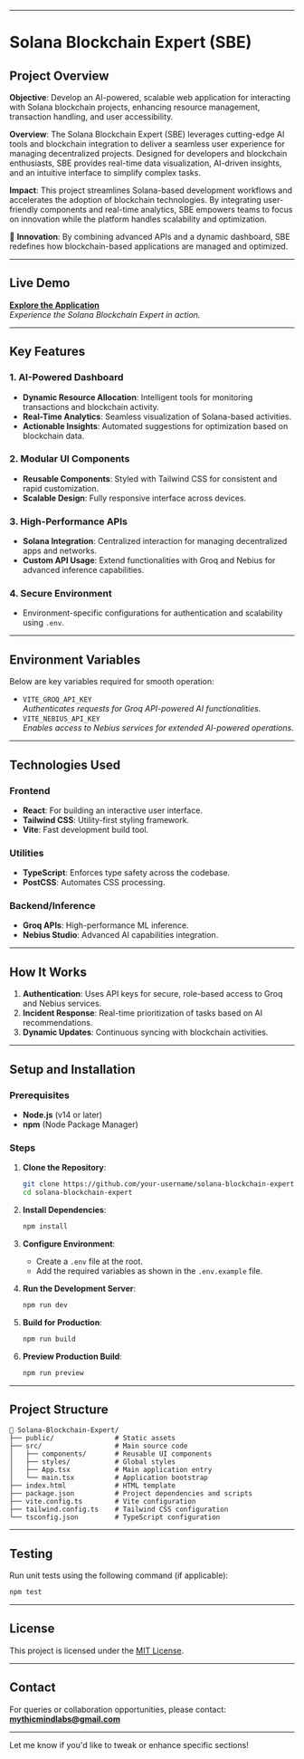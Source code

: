 
---

# Solana Blockchain Expert (SBE)

## **Project Overview**

**Objective**: Develop an AI-powered, scalable web application for interacting with Solana blockchain projects, enhancing resource management, transaction handling, and user accessibility. 

**Overview**: The Solana Blockchain Expert (SBE) leverages cutting-edge AI tools and blockchain integration to deliver a seamless user experience for managing decentralized projects. Designed for developers and blockchain enthusiasts, SBE provides real-time data visualization, AI-driven insights, and an intuitive interface to simplify complex tasks. 

**Impact**: This project streamlines Solana-based development workflows and accelerates the adoption of blockchain technologies. By integrating user-friendly components and real-time analytics, SBE empowers teams to focus on innovation while the platform handles scalability and optimization.

🚀 **Innovation**: By combining advanced APIs and a dynamic dashboard, SBE redefines how blockchain-based applications are managed and optimized.

---

## **Live Demo**
[**Explore the Application**](https://chipper-zuccutto-749135.netlify.app/)  
*Experience the Solana Blockchain Expert in action.*

---

## **Key Features**

### **1. AI-Powered Dashboard**
- **Dynamic Resource Allocation**: Intelligent tools for monitoring transactions and blockchain activity.
- **Real-Time Analytics**: Seamless visualization of Solana-based activities.
- **Actionable Insights**: Automated suggestions for optimization based on blockchain data.

### **2. Modular UI Components**
- **Reusable Components**: Styled with Tailwind CSS for consistent and rapid customization.
- **Scalable Design**: Fully responsive interface across devices.

### **3. High-Performance APIs**
- **Solana Integration**: Centralized interaction for managing decentralized apps and networks.
- **Custom API Usage**: Extend functionalities with Groq and Nebius for advanced inference capabilities.

### **4. Secure Environment**
- Environment-specific configurations for authentication and scalability using `.env`.

---

## **Environment Variables**

Below are key variables required for smooth operation:

- `VITE_GROQ_API_KEY`  
   *Authenticates requests for Groq API-powered AI functionalities.*
- `VITE_NEBIUS_API_KEY`  
   *Enables access to Nebius services for extended AI-powered operations.*

---

## **Technologies Used**

### **Frontend**
- **React**: For building an interactive user interface.
- **Tailwind CSS**: Utility-first styling framework.
- **Vite**: Fast development build tool.

### **Utilities**
- **TypeScript**: Enforces type safety across the codebase.
- **PostCSS**: Automates CSS processing.

### **Backend/Inference**
- **Groq APIs**: High-performance ML inference.
- **Nebius Studio**: Advanced AI capabilities integration.

---

## **How It Works**

1. **Authentication**: Uses API keys for secure, role-based access to Groq and Nebius services.
2. **Incident Response**: Real-time prioritization of tasks based on AI recommendations.
3. **Dynamic Updates**: Continuous syncing with blockchain activities.

---

## **Setup and Installation**

### **Prerequisites**
- **Node.js** (v14 or later)
- **npm** (Node Package Manager)

### **Steps**

1. **Clone the Repository**:
   ```bash
   git clone https://github.com/your-username/solana-blockchain-expert.git
   cd solana-blockchain-expert
   ```

2. **Install Dependencies**:
   ```bash
   npm install
   ```

3. **Configure Environment**:
   - Create a `.env` file at the root.
   - Add the required variables as shown in the `.env.example` file.

4. **Run the Development Server**:
   ```bash
   npm run dev
   ```

5. **Build for Production**:
   ```bash
   npm run build
   ```

6. **Preview Production Build**:
   ```bash
   npm run preview
   ```

---

## **Project Structure**

```
📂 Solana-Blockchain-Expert/
├── public/               # Static assets
├── src/                  # Main source code
│   ├── components/       # Reusable UI components
│   ├── styles/           # Global styles
│   ├── App.tsx           # Main application entry
│   └── main.tsx          # Application bootstrap
├── index.html            # HTML template
├── package.json          # Project dependencies and scripts
├── vite.config.ts        # Vite configuration
├── tailwind.config.ts    # Tailwind CSS configuration
└── tsconfig.json         # TypeScript configuration
```

---

## **Testing**

Run unit tests using the following command (if applicable):

```bash
npm test
```

---

## **License**

This project is licensed under the [MIT License](LICENSE).

---

## **Contact**

For queries or collaboration opportunities, please contact:  
[**mythicmindlabs@gmail.com**](mailto:mythicmindlabs@gmail.com)

--- 

Let me know if you'd like to tweak or enhance specific sections!
